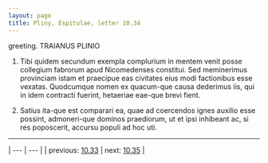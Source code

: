 ```yaml
---
layout: page
title: Pliny, Espitulae, letter 10.34
---
```


greeting. TRAIANUS PLINIO



1. Tibi quidem secundum exempla complurium in mentem venit posse collegium fabrorum apud Nicomedenses constitui. Sed meminerimus provinciam istam et praecipue eas civitates eius modi factionibus esse vexatas. Quodcumque nomen ex quacum-que causa dederimus iis, qui in idem contracti fuerint, hetaeriae eae-que brevi fient.



2. Satius ita-que est comparari ea, quae ad coercendos ignes auxilio esse possint, admoneri-que dominos praediorum, ut et ipsi inhibeant ac, si res poposcerit, accursu populi ad hoc uti.



---

| --- | --- |
| previous: [10.33](../10.33/) | next: [10.35](../10.35/) |